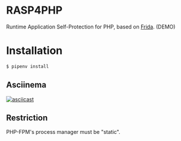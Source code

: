 # RASP4PHP

Runtime Application Self-Protection for PHP, based on [Frida](https://www.frida.re). (DEMO)


# Installation

```bash
$ pipenv install
```

## Asciinema

[![asciicast](https://asciinema.org/a/169232.png)](https://asciinema.org/a/169232)


## Restriction

PHP-FPM's process manager must be "static".